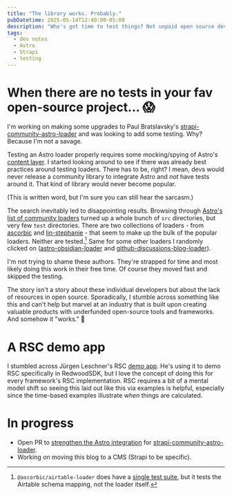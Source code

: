 ```yaml
---
title: "The library works. Probably."
pubDatetime: 2025-05-14T12:40:00-05:00
description: "Who's got time to test things? Not unpaid open source devs."
tags:
  - dev notes
  - Astro
  - Strapi
  - testing
---
```

# When there are no tests in your fav open-source project... 😱

I'm working on making some upgrades to Paul Bratslavsky's [strapi-community-astro-loader] and was looking to add some testing. Why? Because I'm not a savage.

Testing an Astro loader properly requires some mocking/spying of Astro's [content layer]. I started looking around to see if there was already best practices around testing loaders.
There has to be, right? I mean, devs would never release a community library to integrate Astro and _not_ have tests around it. That kind of library would never become popular.

(This is  written word, but I'm sure you can still hear the sarcasm.)

The search inevitably led to disappointing results. Browsing through [Astro's list of community loaders] turned up a whole bunch of `src` directories, but very few `test` directories.
There are two collections of loaders - from [ascorbic] and [lin-stephanie] - that seem to make up the bulk of the popular loaders. Neither are tested.[^1]
Same for some other loaders I randomly clicked on ([astro-obsidian-loader] and [github-discussions-blog-loader]).

I'm not trying to shame these authors. They're strapped for time and most likely doing this work in their free time. Of course they moved fast and skipped the testing.

The story isn't a story about these individual developers but about the lack of resources in open source. 
Sporadically, I stumble across something like this and can't help but marvel at an industry that is built upon creating valuable products with underfunded open-source tools and frameworks.
And somehow it "works." 🤷

# A RSC demo app
I stumbled across Jürgen Leschner's RSC [demo app]. He's using it to demo RSC specifically in RedwoodSDK, but I love the concept of doing this for every framework's RSC implementation.
RSC requires a bit of a mental model shift so seeing this laid out like this via examples is helpful, especially since the time-based examples illustrate _when_ things are calculated.

# In progress
- Open PR to [strengthen the Astro integration] for [strapi-community-astro-loader].
- Working on moving this blog to a CMS (Strapi to be specific).

[^1]: `@ascorbic/airtable-loader` does have a [single test suite], but it tests the Airtable schema mapping, not the loader itself.

[strengthen the Astro integration]: https://github.com/PaulBratslavsky/strapi-community-astro-loader/pull/15
[strapi-community-astro-loader]: https://github.com/PaulBratslavsky/strapi-community-astro-loader
[content layer]: https://web.archive.org/web/20250329191522/https://astro.build/blog/content-layer-deep-dive/
[Astro's list of community loaders]: https://astro.build/integrations/?categories%5B%5D=loaders
[ascorbic]: https://github.com/ascorbic/astro-loaders
[lin-stephanie]: https://github.com/lin-stephanie/astro-loaders
[single test suite]: https://github.com/ascorbic/astro-loaders/blob/bb8aed2fd41632b9d304e3504f61f303d1be448b/packages/airtable/test/schema.test.ts
[github-discussions-blog-loader]: https://github.com/mattbrailsford/github-discussions-blog-loader
[astro-obsidian-loader]: https://github.com/aitorllj93/astro-loader-obsidian
[demo app]: https://redwood-minimal-rsc.jldec.workers.dev
